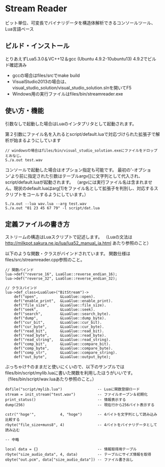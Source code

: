# Stream Reader

ビット単位、可変長でバイナリデータを構造体解析できるコンソールツール、Lua言語ベース

## ビルド・インストール
とりあえずLua5.3.0＆VC++12＆gcc (Ubuntu 4.9.2-10ubuntu13) 4.9.2でビルド確認済み
* gccの場合はfiles/srcでmake build
* VisualStudio2013の場合は、visual_studio_solution/visual_studio_solution.slnを開いてF5
* Windows用の実行ファイルはfiles/bin/streamreader.exe


## 使い方・機能
引数なしで起動した場合はLuaのインタプリタとして起動されます。

第２引数にファイル名を入れるとscript/default.luaで対応づけられた拡張子で解析が始まるようにしています

    // windowsの場合はfiles/bin/visual_studio_solution.exeにファイルをドロップとおなじ。
    S./a.out test.wav

コンソールで起動した場合はオプション指定も可能です。
最初の'-オプション'より前に指定された引数はテーブルargv[]に文字列として代入され、script/default.luaが起動されます。
（argvには実行ファイル名は含まれません。現状のdefault.luaはarg[1]をファイル名として拡張子を判別し、対応するスクリプトをコールするようにしています。）

    S./a.out --lua wav.lua --arg test.wav
    S./a.out "01 23 45 67 79" -l script/dat.lua

## 定義ファイルの書き方

ストリームの構造はLuaスクリプトで記述します。
（Luaの文法は http://milkpot.sakura.ne.jp/lua/lua52_manual_ja.html あたり参照のこと）

以下のような関数・クラスがバインドされています。
関数仕様はfiles/src/streamreader.cpp参照のこと。

    // 関数バインド
    lua->def("reverse_16", LuaGlue::reverse_endian_16);
    lua->def("reverse_32", LuaGlue::reverse_endian_32);

    // クラスバインド
    lua->def_class<LuaGlue>("BitStream")->
        def("open",          &LuaGlue::open).
        def("enable_print",  &LuaGlue::enable_print).
        def("file_size",     &LuaGlue::file_size).
        def("seek",          &LuaGlue::seek).
        def("search",        &LuaGlue::search_byte).
        def("dump",          &LuaGlue::dump_byte).
        def("cur_bit",       &LuaGlue::cur_bit).
        def("cur_byte",      &LuaGlue::cur_byte).
        def("read_bit",      &LuaGlue::read_bit).
        def("read_byte",     &LuaGlue::read_byte).
        def("read_string",   &LuaGlue::read_string).
        def("comp_bit",      &LuaGlue::compare_bit).
        def("comp_byte",     &LuaGlue::compare_byte).
        def("comp_str",      &LuaGlue::compare_string).
        def("out_byte",      &LuaGlue::output_byte);

ぶっちゃけ↑のままだと使いにくいので、以下のサンプルではfiles/bin/script/mylib.luaに書いた関数を利用したほうがいいです。
（files/bin/script/wav.luaあたり参照のこと。）

    dofile("script/mylib.lua")                -- Luaに関数登録ロード
    stream = init_stream("test.wav")          -- ファイルオープン＆初期化
    print_status()                            -- 情報表示する
    dump(256)                                 -- 現在行から256バイト表示する 
    
    cstr("'hoge'",           4, "hoge")       -- 4バイトを文字列として読み込み比較する
    rbyte("file_size+muns8", 4)               -- 4バイトをバイナリデータとして読み込む

    -- 中略

    local data = {}                           -- 情報取得用テーブル
    rbyte("size_audio_data", 4, data)         -- テーブルにサイズ情報を取得
    obyte("out.pcm", data["size_audio_data"]) -- ファイル書き出し
